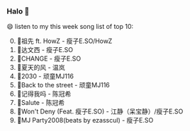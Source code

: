 

### Halo 👋

😄 listen to my this week song list of top 10:

0. 🌈祖先 ft. HowZ - 瘦子E.SO/HowZ
1. 🌈达文西 - 瘦子E.SO
2. 🌈CHANGE - 瘦子E.SO
3. 🌈夏天的风 - 温岚
4. 🌈2030 - 顽童MJ116
5. 🌈Back to the street - 顽童MJ116
6. 🌈记得我吗 - 陈冠希
7. 🌈Salute - 陈冠希
8. 🌈Won't Deny (Feat. 瘦子E.SO) - 江静（呆宝静）/瘦子E.SO
9. 🌈MJ Party2008(beats by ezasscul) - 瘦子E.SO

